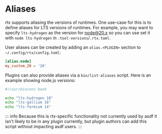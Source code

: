 # Aliases

rtx supports aliasing the versions of runtimes. One use-case for this is to define aliases for LTS
versions of runtimes. For example, you may want to specify `lts-hydrogen` as the version for <node@20.x>
so you can use set it with `node lts-hydrogen` in `.tool-versions`/`.rtx.toml`.

User aliases can be created by adding an `alias.<PLUGIN>` section to `~/.config/rtx/config.toml`:

```toml
[alias.node]
my_custom_20 = '20'
```

Plugins can also provide aliases via a `bin/list-aliases` script. Here is an example showing node.js
versions:

```bash
#!/usr/bin/env bash

echo "lts-hydrogen 18"
echo "lts-gallium 16"
echo "lts-fermium 14"
```

::: info
Because this is rtx-specific functionality not currently used by asdf it isn't likely to be in any
plugin currently, but plugin authors can add this script without impacting asdf users.
:::
